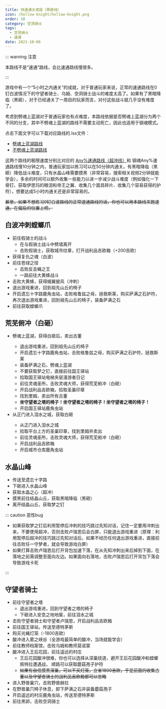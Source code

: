 ```yaml
---
title: 快速通关成就（黑砸线）
icon: /hollow-knight/hollow-knight.png
order: 10
category: 空洞骑士
tags:
  - 空洞骑士
  - 速通
date: 2021-10-08
---
```


<!-- more -->

::: warning 注意

本路线不是“速通”路线，会比速通路线慢很多。

:::

游戏中有一个“5小时之内通关”的成就，对于普通玩家来说，正常的速通路线在0钉白波情况下的守望者骑士、乌姆、空洞骑士战斗的难度太高了。如果有了黑暗降临（黑砸），对于已经通关了一周目的玩家而言，对付这些战斗就几乎没有难度了。

考虑到劈魂上蓝湖对于普通玩家也有点难度，本路线依据是否劈魂上蓝湖分为两个不同的分支，其中不劈魂上蓝湖的路线不需要主动死亡，因此也适用于钢魂模式。

点击下面文字可以下载对应路线的.lss文件：
- <Badge text="通常路线" type="note" vertical="baseline" /> <a href="/dl/any_ddark.lss" download>劈魂上蓝湖路线</a>
- <Badge text="钢魂路线" type="info" vertical="baseline" /> <a href="/dl/steel_soul_ddark.lss" download>不劈魂上蓝湖路线</a>

这两个路线的极限速度分别比对应的 <Badge text="通常路线" type="note" vertical="baseline" /> [Any%速通路线（超冲线）](any.md)和 <Badge text="钢魂路线" type="info" vertical="baseline" /> 钢魂Any%速通路线慢10分钟之内，普通玩家加以练习可以在50分钟内通关。有黑暗降临（黑砸）降低战斗难度，只有水晶山峰需要摸黑（非常容易，搜索相关视频2分钟就能学会），多余的时间可以额外收集一些能力以进一步减少战斗难度（例如强化一下骨钉、获取伊思玛的眼泪和帝王之翼、收集几个面具碎片、收集几个容易获得的护符），想要达成5小时内通关还是非常容易的。

~~甚至，如果不想练习0钉白波路线的正常速通路线的话，你也可以用本路线来跑速通，在偏后的位置上榜。~~

## 白波冲刺螳螂爪

- 前往假骑士的战斗
  - <Badge text="通常路线" type="note" vertical="baseline" /> 在与假骑士战斗中劈墙离开
  - <Badge text="钢魂路线" type="info" vertical="baseline" /> 击败假骑士，获取城市纹章，打开战利品吉欧箱（+200吉欧）
- 获得复仇之魂（白波）
- 前往苍绿之径
  - <Badge text="通常路线" type="note" vertical="baseline" /> 击败反击蝇之王
  - <Badge text="钢魂路线" type="info" vertical="baseline" /> 一路前往大黄蜂战斗
- 击败大黄蜂，获得蛾翼披风（冲刺）
- 退出游戏重进，回到祖先山丘的椅子
- <Badge text="仅钢魂路线" type="info" vertical="baseline" /> 开启遗忘十字路鹿角虫站，击败格鲁兹之母，拯救斯莱，购买萨满之石护符，再次退出游戏重进，回到祖先山丘的椅子，装备萨满之石
- 前往获取螳螂爪

## 荒芜俯冲（白砸）
- <Badge text="通常路线" type="note" vertical="baseline" /> 劈魂上蓝湖，获得白砸后，卖出古董
  - 退出游戏重进，回到祖先山丘的椅子
  - 开启遗忘十字路鹿角虫站，击败格鲁兹之母，购买萨满之石护符，拯救斯莱
  - 装备萨满之石，劈魂上蓝湖
  - 不要获取梦之钉，直接前往国王驿站
  - 拾取国王驿站电梯夹层漫游者日记
  - 前往灵魂圣所，击败灵魂大师，获得荒芜俯冲（白砸）
  - 开启战利品吉欧箱，拾取圣巢印章
  - 找到里姆，卖出所有古董
  - **坐守望者之塔的椅子！坐守望者之塔的椅子！坐守望者之塔的椅子！**
  - 开启国王驿站鹿角虫站
- <Badge text="钢魂路线" type="info" vertical="baseline" /> 从正门进入泪水之城，获取白砸
  - 从正门进入泪水之城
  - 拾取平台上方的圣巢印章，找到里姆并卖出
  - 前往灵魂圣所，击败灵魂大师，获得荒芜俯冲（白砸）
  - 开启战利品吉欧箱
  - 开启城市仓库鹿角虫站

## 水晶山峰
- 传送至遗忘十字路
- 下砸进入水晶山峰
- 获取水晶之心（超冲）
- 摸黑前往结晶山丘，获取黑暗降临（黑砸）
- 离开结晶山丘，获取梦之钉

::: caution <Badge text="仅钢魂路线" type="info" vertical="baseline" /> 恶性bug

- 如果获取梦之钉后利用暂停后冲刺的技巧跳过先知对话，记住一定要用冲刺出来，不要使用超冲，否则击败卢瑞恩后会白屏，只能退出游戏重进（原理：利用暂停后超冲的技巧跳过先知对话后，如果不经历任何退出游戏重进，直接前往击败任一守梦者，就会导致游戏白屏）
- 如果打算击败卢瑞恩后打开背包加速下落，在从先知冲刺出来后掉到下面，在落地之前需调整至面向左边。如果面向右落地，击败卢瑞恩后打开背包下落会导致游戏卡死

:::

## 守望者骑士
- 前往守望者之塔
  - <Badge text="通常路线" type="note" vertical="baseline" /> 退出游戏重进，回到守望者之塔的椅子
  - <Badge text="钢魂路线" type="info" vertical="baseline" /> 下砸进入安息之地地窖，前往泪水之城
- 击败守望者骑士和守望者卢瑞恩，开启战利品吉欧箱
- 前往国王驿站，传送至德特茅斯
- 购买光蝇灯笼（-1800吉欧）
- 酸冲进入雾之峡谷（全游戏最简单的酸冲，当场就能学会）
- 前往教师档案馆，击败乌姆和教师莫诺蒙
- 酸冲进入王后花园，前往遥远的村庄
  - 王后花园酸冲很难，你也可以选择从深巢绕道，避开王后花园酸冲和螳螂佩特拉遭遇战，<Badge text="仅1.4.3.2版本" type="tip" vertical="baseline" /> 顺路可以获取蘑菇孢子护符
  - ~~如果有自信摸黑深巢，可以不买灯笼，立省1800吉欧，于是前面的收集古董以及守望者骑士的战利品吉欧箱都可以忽略~~
- 进入野兽巢穴，击败野兽赫拉
- <Badge text="仅1.4.3.2版本" type="tip" vertical="baseline" /> 在野兽巢穴椅子休息，卸下萨满之石并装备蘑菇孢子
- 开启遥远的村庄鹿角虫站，传送至德特茅斯
- 前往黑卵，击败空洞骑士